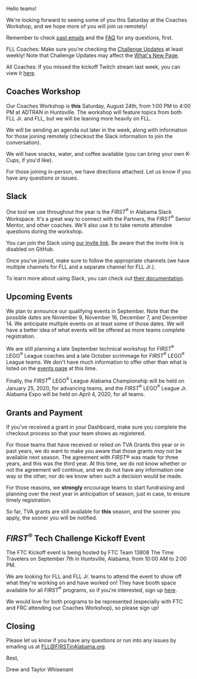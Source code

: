 Hello teams!

We're looking forward to seeing some of you this Saturday at the Coaches Workshop, and we hope more of you will join us remotely!

Remember to check [past emails](https://github.com/drewwhis/alabama-first-lego-league/tree/master/2019-2020/email-blasts) and the [FAQ](https://github.com/drewwhis/alabama-first-lego-league/wiki/Frequently-Asked-Questions) for any questions, first.

FLL Coaches: Make sure you're checking the [Challenge Updates](https://firstinspiresst01.blob.core.windows.net/fll/2020/city-shaper-challenge-updates.pdf) at least weekly! Note that Challenge Updates may affect the [What's New Page](https://github.com/drewwhis/alabama-first-lego-league/tree/master/2019-2020/fll/whats-new.md).

All Coaches: If you missed the kickoff Twitch stream last week, you can view it [here](https://www.twitch.tv/videos/467583706).


## Coaches Workshop

Our Coaches Workshop is **this** Saturday, August 24th, from 1:00 PM to 4:00 PM at ADTRAN in Huntsville. The workshop will feature topics from both FLL Jr. and FLL, but we will be leaning more heavily on FLL.

We will be sending an agenda out later in the week, along with information for those joining remotely (checkout the Slack information to join the conversation).

We will have snacks, water, and coffee available (you can bring your own K-Cups, if you'd like).

For those joining in-person, we have directions attached. Let us know if you have any questions or issues.


## Slack

One tool we use throughout the year is the *FIRST*<sup>&reg;</sup> in Alabama Slack Workspace. It's a great way to connect with the Partners, the *FIRST*<sup>&reg;</sup> Senior Mentor, and other coaches. We'll also use it to take remote attendee questions during the workshop.

You can join the Slack using [our invite link](). Be aware that the invite link is disabled on GitHub.

Once you've joined, make sure to follow the appropriate channels (we have multiple channels for FLL and a separate channel for FLL Jr.). 

To learn more about using Slack, you can check out [their documentation](https://get.slack.help/hc/en-us/categories/360000049043).


## Upcoming Events

We plan to announce our qualifying events in September. Note that the possible dates are November 9, November 16, December 7, and December 14. We anticipate multiple events on at least some of those dates. We will have a better idea of what events will be offered as more teams complete registration.

We are still planning a late September technical workshop for *FIRST*<sup>&reg;</sup> LEGO<sup>&reg;</sup> League coaches and a late October scrimmage for *FIRST*<sup>&reg;</sup> LEGO<sup>&reg;</sup> League teams. We don't have much information to offer other than what is listed on the [events page](https://github.com/drewwhis/alabama-first-lego-league/tree/master/2019-2020/event-dates.md) at this time.

Finally, the *FIRST*<sup>&reg;</sup> LEGO<sup>&reg;</sup> League Alabama Championship will be held on January 25, 2020, for advancing teams, and the *FIRST*<sup>&reg;</sup> LEGO<sup>&reg;</sup> League Jr. Alabama Expo will be held on April 4, 2020, for all teams. 


## Grants and Payment

If you've received a grant in your Dashboard, make sure you complete the checkout process so that your team shows as registered.

For those teams that have received or relied on TVA Grants this year or in past years, we do want to make you aware that those grants *may* not be available next season. The agreement with *FIRST*&reg; was made for three years, and this was the third year. At this time, we do not know whether or not the agreement will continue, and we do not have any information one way or the other, nor do we know when such a decision would be made.

For those reasons, we **strongly** encourage teams to start fundraising and planning over the next year in anticipation of season, just in case, to ensure timely registration.

So far, TVA grants are still available for **this** season, and the sooner you apply, the sooner you will be notified.


## *FIRST*<sup>&reg;</sup> Tech Challenge Kickoff Event

The FTC Kickoff event is being hosted by FTC Team 13808 The Time Travelers on September 7th in Huntsville, Alabama, from 10:00 AM to 2:00 PM.

We are looking for FLL and FLL Jr. teams to attend the event to show off what they're working on and have worked on! They have booth space available for all *FIRST*<sup>&reg;</sup> programs, so if you're interested, sign up [here](https://firstinalabama.us19.list-manage.com/track/click?u=f0cf78c5a9c06d79cd683a8ae&id=d5017529a4&e=fb065b58de).

We would love for both programs to be represented (especially with FTC and FRC attending our Coaches Workshop), so please sign up!


## Closing

Please let us know if you have any questions or run into any issues by emailing us at FLL@FIRSTinAlabama.org.

Best,

Drew and Taylor Whisenant